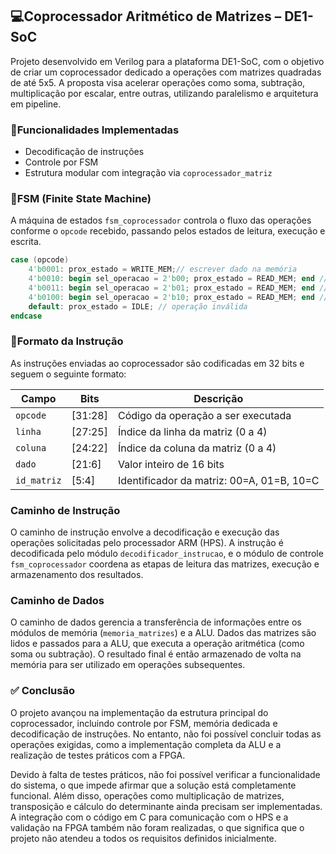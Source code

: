 ## 💻Coprocessador Aritmético de Matrizes – DE1-SoC

Projeto desenvolvido em Verilog para a plataforma DE1-SoC, com o objetivo de criar um coprocessador dedicado a operações com matrizes quadradas de até 5x5. A proposta visa acelerar operações como soma, subtração, multiplicação por escalar, entre outras, utilizando paralelismo e arquitetura em pipeline.

### 🔧Funcionalidades Implementadas

- Decodificação de instruções
- Controle por FSM
- Estrutura modular com integração via `coprocessador_matriz`

### 🧠FSM (Finite State Machine)

A máquina de estados `fsm_coprocessador` controla o fluxo das operações conforme o `opcode` recebido, passando pelos estados de leitura, execução e escrita.

```verilog
case (opcode)
    4'b0001: prox_estado = WRITE_MEM;// escrever dado na memória
    4'b0010: begin sel_operacao = 2'b00; prox_estado = READ_MEM; end // soma
    4'b0011: begin sel_operacao = 2'b01; prox_estado = READ_MEM; end // subtração
    4'b0100: begin sel_operacao = 2'b10; prox_estado = READ_MEM; end // oposto
    default: prox_estado = IDLE; // operação inválida
endcase
```

### 🧾Formato da Instrução

As instruções enviadas ao coprocessador são codificadas em 32 bits e seguem o seguinte formato:

| Campo       | Bits       | Descrição                          |
|-------------|------------|------------------------------------|
| `opcode`    | [31:28]    | Código da operação a ser executada |
| `linha`     | [27:25]    | Índice da linha da matriz (0 a 4)  |
| `coluna`    | [24:22]    | Índice da coluna da matriz (0 a 4) |
| `dado`      | [21:6]     | Valor inteiro de 16 bits           |
| `id_matriz` | [5:4]      | Identificador da matriz: 00=A, 01=B, 10=C |


### Caminho de Instrução

O caminho de instrução envolve a decodificação e execução das operações solicitadas pelo processador ARM (HPS). A instrução é decodificada pelo módulo `decodificador_instrucao`, e o módulo de controle `fsm_coprocessador` coordena as etapas de leitura das matrizes, execução e armazenamento dos resultados.

### Caminho de Dados

O caminho de dados gerencia a transferência de informações entre os módulos de memória (`memoria_matrizes`) e a ALU. Dados das matrizes são lidos e passados para a ALU, que executa a operação aritmética (como soma ou subtração). O resultado final é então armazenado de volta na memória para ser utilizado em operações subsequentes.


### ✅ Conclusão

O projeto avançou na implementação da estrutura principal do coprocessador, incluindo controle por FSM, memória dedicada e decodificação de instruções. No entanto, não foi possível concluir todas as operações exigidas, como a implementação completa da ALU e a realização de testes práticos com a FPGA. 

Devido à falta de testes práticos, não foi possível verificar a funcionalidade do sistema, o que impede afirmar que a solução está completamente funcional. Além disso, operações como multiplicação de matrizes, transposição e cálculo do determinante ainda precisam ser implementadas. A integração com o código em C para comunicação com o HPS e a validação na FPGA também não foram realizadas, o que significa que o projeto não atendeu a todos os requisitos definidos inicialmente.
